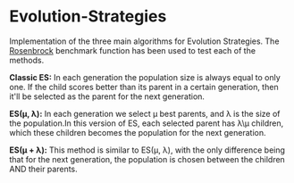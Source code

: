 # Evolution-Strategies

Implementation of the three main algorithms for Evolution Strategies. The [Rosenbrock](https://en.wikipedia.org/wiki/Rosenbrock_function) benchmark function has been used to test each of the methods.

 **Classic ES:**  In each generation the population size is always equal to only one. If the child scores better than its parent in a certain generation, then it'll be selected as the parent for the next generation. 
 
 **ES(μ, λ):** In each generation we select μ best parents, and λ is the size of the population.In this version of ES, each selected parent has λ\μ children, which these children becomes the population for the next generation. 
 
 **ES(μ + λ):** This method is similar to ES(μ, λ), with the only difference being that for the next generation, the population is chosen between the children AND their parents.
